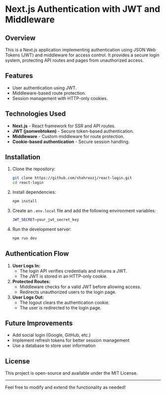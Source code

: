 # Next.js Authentication with JWT and Middleware

## Overview

This is a Next.js application implementing authentication using JSON Web Tokens (JWT) and middleware for access control. It provides a secure login system, protecting API routes and pages from unauthorized access.

## Features

- User authentication using JWT.
- Middleware-based route protection.
- Session management with HTTP-only cookies.

## Technologies Used

- **Next.js** - React framework for SSR and API routes.
- **JWT (jsonwebtoken)** - Secure token-based authentication.
- **Middleware** - Custom middleware for route protection.
- **Cookie-based authentication** - Secure session handling.

## Installation

1. Clone the repository:

   ```sh
   git clone https://github.com/shahroozj/react-login.git
   cd react-login
   ```

2. Install dependencies:

   ```sh
   npm install
   ```

3. Create an `.env.local` file and add the following environment variables:

   ```sh
   JWT_SECRET=your_jwt_secret_key
   ```

4. Run the development server:
   ```sh
   npm run dev
   ```

## Authentication Flow

1. **User Logs In:**
   - The login API verifies credentials and returns a JWT.
   - The JWT is stored in an HTTP-only cookie.
2. **Protected Routes:**
   - Middleware checks for a valid JWT before allowing access.
   - Redirects unauthorized users to the login page.
3. **User Logs Out:**
   - The logout clears the authentication cookie.
   - The user is redirected to the login page.

## Future Improvements

- Add social login (Google, GitHub, etc.)
- Implement refresh tokens for better session management
- Use a database to store user information

## License

This project is open-source and available under the MIT License.

---

Feel free to modify and extend the functionality as needed!
